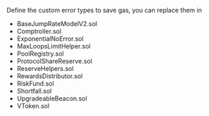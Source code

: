 Define the custom error types to save gas, you can replace them in 
- BaseJumpRateModelV2.sol
- Comptroller.sol
- ExponentialNoError.sol
- MaxLoopsLimitHelper.sol
- PoolRegistry.sol
- ProtocolShareReserve.sol
- ReserveHelpers.sol
- RewardsDistributor.sol
- RiskFund.sol
- Shortfall.sol
- UpgradeableBeacon.sol
- VToken.sol